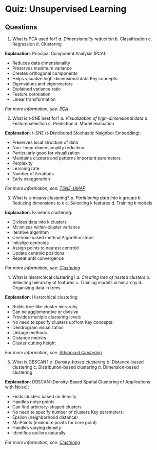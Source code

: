 # Quiz: Unsupervised Learning

## Questions

1. What is PCA used for?
   _a. Dimensionality reduction_
   b. Classification
   c. Regression
   d. Clustering

**Explanation**: Principal Component Analysis (PCA):
- Reduces data dimensionality
- Preserves maximum variance
- Creates orthogonal components
- Helps visualize high-dimensional data
Key concepts:
- Eigenvalues and eigenvectors
- Explained variance ratio
- Feature correlation
- Linear transformation

*For more information, see: [PCA](../5.4-unsupervised-learning/pca.md)*

2. What is t-SNE best for?
   _a. Visualization of high-dimensional data_
   b. Feature selection
   c. Prediction
   d. Model evaluation

**Explanation**: t-SNE (t-Distributed Stochastic Neighbor Embedding):
- Preserves local structure of data
- Non-linear dimensionality reduction
- Particularly good for visualization
- Maintains clusters and patterns
Important parameters:
- Perplexity
- Learning rate
- Number of iterations
- Early exaggeration

*For more information, see: [TSNE-UMAP](../5.4-unsupervised-learning/tsne-umap.md)*

3. What is k-means clustering?
   _a. Partitioning data into k groups_
   b. Reducing dimensions to k
   c. Selecting k features
   d. Training k models

**Explanation**: K-means clustering:
- Divides data into k clusters
- Minimizes within-cluster variance
- Iterative algorithm
- Centroid-based method
Algorithm steps:
- Initialize centroids
- Assign points to nearest centroid
- Update centroid positions
- Repeat until convergence

*For more information, see: [Clustering](../5.4-unsupervised-learning/clustering.md)*

4. What is hierarchical clustering?
   _a. Creating tree of nested clusters_
   b. Selecting hierarchy of features
   c. Training models in hierarchy
   d. Organizing data in trees

**Explanation**: Hierarchical clustering:
- Builds tree-like cluster hierarchy
- Can be agglomerative or divisive
- Provides multiple clustering levels
- No need to specify clusters upfront
Key concepts:
- Dendrogram visualization
- Linkage methods
- Distance metrics
- Cluster cutting height

*For more information, see: [Advanced Clustering](../5.4-unsupervised-learning/advanced-clustering.md)*

5. What is DBSCAN?
   _a. Density-based clustering_
   b. Distance-based clustering
   c. Distribution-based clustering
   d. Dimension-based clustering

**Explanation**: DBSCAN (Density-Based Spatial Clustering of Applications with Noise):
- Finds clusters based on density
- Handles noise points
- Can find arbitrary-shaped clusters
- No need to specify number of clusters
Key parameters:
- Epsilon (neighborhood distance)
- MinPoints (minimum points for core point)
- Handles varying density
- Identifies outliers naturally

*For more information, see: [Clustering](../5.4-unsupervised-learning/clustering.md)*
